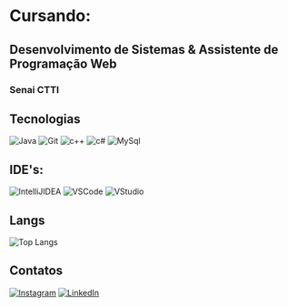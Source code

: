 # Cursando:
## Desenvolvimento de Sistemas & Assistente de Programação Web
### Senai CTTI

## Tecnologias 
![Java](https://img.shields.io/badge/Java-ED8B00?style=for-the-badge&logo=openjdk&logoColor=white)
![Git](https://img.shields.io/badge/GIT-E44C30?style=for-the-badge&logo=git&logoColor=white)
![c++](https://img.shields.io/badge/C%2B%2B-00599C?style=for-the-badge&logo=c%2B%2B&logoColor=white)
![c#](https://img.shields.io/badge/C%23-239120?style=for-the-badge&logo=c-sharp&logoColor=white)
![MySql](https://img.shields.io/badge/MySQL-005C84?style=for-the-badge&logo=mysql&logoColor=white)

## IDE's:
![IntelliJIDEA](https://img.shields.io/badge/IntelliJ_IDEA-000000.svg?style=for-the-badge&logo=intellij-idea&logoColor=white)
![VSCode](https://img.shields.io/badge/Visual_Studio_Code-0078D4?style=for-the-badge&logo=visual%20studio%20code&logoColor=white)
![VStudio](https://img.shields.io/badge/Visual_Studio-5C2D91?style=for-the-badge&logo=visual%20studio&logoColor=white)

## Langs
![Top Langs](https://github-readme-stats.vercel.app/api/top-langs/?username=Ferning7&layout=compact)

## Contatos
[![Instagram](https://img.shields.io/badge/Instagram-E4405F?style=for-the-badge&logo=instagram&logoColor=white)](https://www.instagram.com/mattheus_fern/) 
[![LinkedIn](https://img.shields.io/badge/LinkedIn-0077B5?style=for-the-badge&logo=linkedin&logoColor=white)](https://www.linkedin.com/in/matheus-fernandes-9a8517308/)
